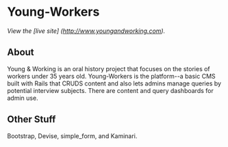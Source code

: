 Young-Workers
=============

*View the [live site] (http://www.youngandworking.com).*

About
-----

Young & Working is an oral history project that focuses on the stories of workers under 35 years old.  Young-Workers is the platform--a basic CMS built with Rails that CRUDS content and also lets admins manage queries by potential interview subjects.  There are content and query dashboards for admin use. 

Other Stuff
-----------

Bootstrap, Devise, simple_form, and Kaminari.